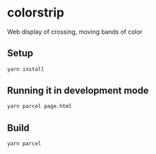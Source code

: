 # colorstrip

Web display of crossing, moving bands of color

## Setup

```sh
yarn install
```

## Running it in development mode

```sh
yarn parcel page.html
```

## Build

```sh
yarn parcel
```
